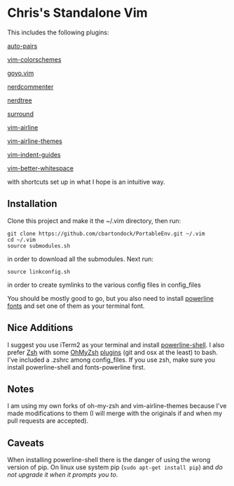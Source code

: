 # Chris's Standalone Vim 

This includes the following plugins: 

[auto-pairs](https://github.com/jiangmiao/auto-pairs)

[vim-colorschemes](https://github.com/flazz/vim-colorschemes)

[goyo.vim](https://github.com/junegunn/goyo.vim)

[nerdcommenter](https://github.com/scrooloose/nerdcommenter)

[nerdtree](https://github.com/scrooloose/nerdtree)

[surround](https://github.com/tpope/vim-surround)

[vim-airline](https://github.com/vim-airline/vim-airline)

[vim-airline-themes](https://github.com/vim-airline/vim-airline-themes)

[vim-indent-guides](https://github.com/nathanaelkane/vim-indent-guides)

[vim-better-whitespace](https://github.com/ntpeters/vim-better-whitespace)

with shortcuts set up in what I hope is an intuitive way.

## Installation
Clone this project and make it the ~/.vim directory, then run:
```
git clone https://github.com/cbartondock/PortableEnv.git ~/.vim
cd ~/.vim
source submodules.sh
```

in order to download all the submodules. Next run:

```
source linkconfig.sh
```

in order to create symlinks to the various config files in config\_files

You should be mostly good to go, but you also need to install [powerline fonts](https://github.com/powerline/fonts) and set one of them as your terminal font.

## Nice Additions
I suggest you use iTerm2 as your terminal and install [powerline-shell](https://github.com/justjanne/powerline-go). I also prefer [Zsh](https://github.com/robbyrussell/oh-my-zsh/wiki/Installing-ZSH) with some [OhMyZsh](https://ohmyz.sh/) [plugins](https://github.com/robbyrussell/oh-my-zsh/wiki/Plugins) (git and osx at the least) to bash. I've included a .zshrc among config_files. If you use zsh, make sure you install powerline-shell and fonts-powerline first.


## Notes
I am using my own forks of oh-my-zsh and vim-airline-themes because I've made modifications to them (I will merge with the originals if and when my pull requests are accepted).

## Caveats
When installing powerline-shell there is the danger of using the wrong version of pip. On linux use system pip (`sudo apt-get install pip`) and *do not upgrade it when it prompts you to*.
